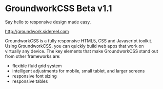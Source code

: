GroundworkCSS Beta v1.1
=======================

Say hello to responsive design made easy.

http://groundwork.sidereel.com

GroundworkCSS is a fully responsive HTML5, CSS and Javascript toolkit.
Using GroundworkCSS, you can quickly build web apps that work on virtually
any device. The key elements that make GroundworkCSS stand out from other
frameworks are:

* flexible fluid grid system
* intelligent adjustments for mobile, small tablet, and larger screens
* responsive font sizing
* responsive tables
